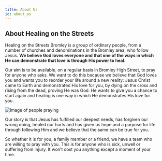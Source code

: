 ```yaml
---
title: About Us
id: about_us
---
```


## About Healing on the Streets

Healing on the Streets Bromley is a group of ordinary people, from a number of churches and denominations in the Bromley area, who follow Jesus. **We believe God loves everyone and that one of the ways in which He can demonstrate that love is through His power to heal**.

Our aim is to be available, on a regular basis in Bromley High Street, to pray for anyone who asks. We want to do this because we believe that God loves you and wants you to reorder your life around a new reality: Jesus Christ came to Earth and demonstrated His love for you, by dying on the cross and rising from the dead, proving He was God. He wants to give you a chance to start again and healing is one way in which He demonstrates His love for you.

![Image of people praying](/gen/images/IMG_0576-large.JPG)

Our story is that Jesus has fulfilled our deepest needs, has forgiven our wrong doing, healed our hurts and has given us hope and a purpose for life through following Him and we believe that the same can be true for you.

So whether it is for you, a family member or a friend, we have a team who are willing to pray with you. This is for anyone who is sick, unwell or suffering from injury. It won't cost you anything except a moment of your time.


